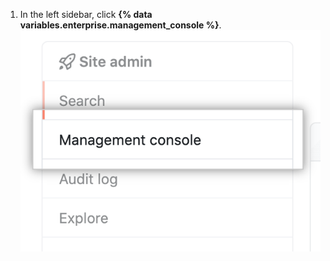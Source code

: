 1. In the left sidebar, click **{% data variables.enterprise.management_console %}**. ![{% data variables.enterprise.management_console %} tab in the left sidebar](/assets/images/enterprise/management-console/management-console-tab.png)
